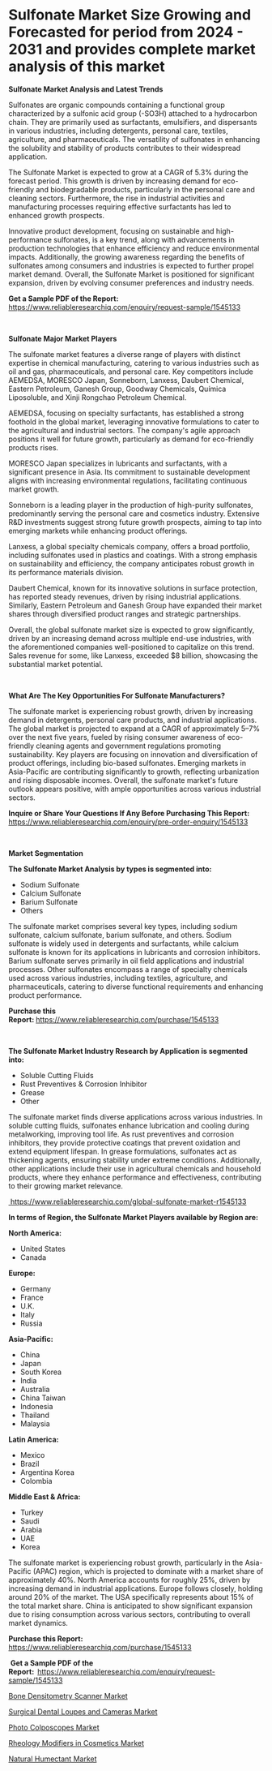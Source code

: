 <p><h1>Sulfonate Market Size Growing and Forecasted for period from 2024 - 2031 and provides complete market analysis of this market</h1></p><p><strong>Sulfonate Market Analysis and Latest Trends</strong></p>
<p><p>Sulfonates are organic compounds containing a functional group characterized by a sulfonic acid group (-SO3H) attached to a hydrocarbon chain. They are primarily used as surfactants, emulsifiers, and dispersants in various industries, including detergents, personal care, textiles, agriculture, and pharmaceuticals. The versatility of sulfonates in enhancing the solubility and stability of products contributes to their widespread application.</p><p>The Sulfonate Market is expected to grow at a CAGR of 5.3% during the forecast period. This growth is driven by increasing demand for eco-friendly and biodegradable products, particularly in the personal care and cleaning sectors. Furthermore, the rise in industrial activities and manufacturing processes requiring effective surfactants has led to enhanced growth prospects. </p><p>Innovative product development, focusing on sustainable and high-performance sulfonates, is a key trend, along with advancements in production technologies that enhance efficiency and reduce environmental impacts. Additionally, the growing awareness regarding the benefits of sulfonates among consumers and industries is expected to further propel market demand. Overall, the Sulfonate Market is positioned for significant expansion, driven by evolving consumer preferences and industry needs.</p></p>
<p><strong>Get a Sample PDF of the Report:&nbsp;</strong> <a href="https://www.reliableresearchiq.com/enquiry/request-sample/1545133?utm_campaign=1144&utm_medium=2&utm_source=Github&utm_content=ia&utm_term=08112024&utm_id=sulfonate">https://www.reliableresearchiq.com/enquiry/request-sample/1545133</a></p>
<p>&nbsp;</p>
<p><strong>Sulfonate Major Market Players</strong></p>
<p><p>The sulfonate market features a diverse range of players with distinct expertise in chemical manufacturing, catering to various industries such as oil and gas, pharmaceuticals, and personal care. Key competitors include AEMEDSA, MORESCO Japan, Sonneborn, Lanxess, Daubert Chemical, Eastern Petroleum, Ganesh Group, Goodway Chemicals, Química Liposoluble, and Xinji Rongchao Petroleum Chemical.</p><p>AEMEDSA, focusing on specialty surfactants, has established a strong foothold in the global market, leveraging innovative formulations to cater to the agricultural and industrial sectors. The company's agile approach positions it well for future growth, particularly as demand for eco-friendly products rises.</p><p>MORESCO Japan specializes in lubricants and surfactants, with a significant presence in Asia. Its commitment to sustainable development aligns with increasing environmental regulations, facilitating continuous market growth.</p><p>Sonneborn is a leading player in the production of high-purity sulfonates, predominantly serving the personal care and cosmetics industry. Extensive R&D investments suggest strong future growth prospects, aiming to tap into emerging markets while enhancing product offerings.</p><p>Lanxess, a global specialty chemicals company, offers a broad portfolio, including sulfonates used in plastics and coatings. With a strong emphasis on sustainability and efficiency, the company anticipates robust growth in its performance materials division.</p><p>Daubert Chemical, known for its innovative solutions in surface protection, has reported steady revenues, driven by rising industrial applications. Similarly, Eastern Petroleum and Ganesh Group have expanded their market shares through diversified product ranges and strategic partnerships.</p><p>Overall, the global sulfonate market size is expected to grow significantly, driven by an increasing demand across multiple end-use industries, with the aforementioned companies well-positioned to capitalize on this trend. Sales revenue for some, like Lanxess, exceeded $8 billion, showcasing the substantial market potential.</p></p>
<p>&nbsp;</p>
<p><strong>What Are The Key Opportunities For Sulfonate Manufacturers?</strong></p>
<p><p>The sulfonate market is experiencing robust growth, driven by increasing demand in detergents, personal care products, and industrial applications. The global market is projected to expand at a CAGR of approximately 5–7% over the next five years, fueled by rising consumer awareness of eco-friendly cleaning agents and government regulations promoting sustainability. Key players are focusing on innovation and diversification of product offerings, including bio-based sulfonates. Emerging markets in Asia-Pacific are contributing significantly to growth, reflecting urbanization and rising disposable incomes. Overall, the sulfonate market's future outlook appears positive, with ample opportunities across various industrial sectors.</p></p>
<p><strong>Inquire or Share Your Questions If Any Before Purchasing This Report:</strong> <a href="https://www.reliableresearchiq.com/enquiry/pre-order-enquiry/1545133?utm_campaign=1144&utm_medium=2&utm_source=Github&utm_content=ia&utm_term=08112024&utm_id=sulfonate">https://www.reliableresearchiq.com/enquiry/pre-order-enquiry/1545133</a></p>
<p>&nbsp;</p>
<p><strong>Market Segmentation</strong></p>
<p><strong>The Sulfonate Market Analysis by types is segmented into:</strong></p>
<p><ul><li>Sodium Sulfonate</li><li>Calcium Sulfonate</li><li>Barium Sulfonate</li><li>Others</li></ul></p>
<p><p>The sulfonate market comprises several key types, including sodium sulfonate, calcium sulfonate, barium sulfonate, and others. Sodium sulfonate is widely used in detergents and surfactants, while calcium sulfonate is known for its applications in lubricants and corrosion inhibitors. Barium sulfonate serves primarily in oil field applications and industrial processes. Other sulfonates encompass a range of specialty chemicals used across various industries, including textiles, agriculture, and pharmaceuticals, catering to diverse functional requirements and enhancing product performance.</p></p>
<p><strong>Purchase this Report:&nbsp;</strong><a href="https://www.reliableresearchiq.com/purchase/1545133?utm_campaign=1144&utm_medium=2&utm_source=Github&utm_content=ia&utm_term=08112024&utm_id=sulfonate">https://www.reliableresearchiq.com/purchase/1545133</a></p>
<p>&nbsp;</p>
<p><strong>The Sulfonate Market Industry Research by Application is segmented into:</strong></p>
<p><ul><li>Soluble Cutting Fluids</li><li>Rust Preventives & Corrosion Inhibitor</li><li>Grease</li><li>Other</li></ul></p>
<p><p>The sulfonate market finds diverse applications across various industries. In soluble cutting fluids, sulfonates enhance lubrication and cooling during metalworking, improving tool life. As rust preventives and corrosion inhibitors, they provide protective coatings that prevent oxidation and extend equipment lifespan. In grease formulations, sulfonates act as thickening agents, ensuring stability under extreme conditions. Additionally, other applications include their use in agricultural chemicals and household products, where they enhance performance and effectiveness, contributing to their growing market relevance.</p></p>
<p><a href="https://www.reliableresearchiq.com/global-sulfonate-market-r1545133?utm_campaign=1144&utm_medium=2&utm_source=Github&utm_content=ia&utm_term=08112024&utm_id=sulfonate">&nbsp;https://www.reliableresearchiq.com/global-sulfonate-market-r1545133</a></p>
<p><strong>In terms of Region, the Sulfonate Market Players available by Region are:</strong></p>
<p>
    <p> <strong> North America: </strong>
        <ul>
            <li>United States</li>
            <li>Canada</li>
        </ul>
        </p> 
    <p> <strong> Europe: </strong>
        <ul>
            <li>Germany</li>
            <li>France</li>
            <li>U.K.</li>
            <li>Italy</li>
            <li>Russia</li>
        </ul>
        </p> 
    <p> <strong> Asia-Pacific: </strong>
        <ul>
            <li>China</li>
            <li>Japan</li>
            <li>South Korea</li>
            <li>India</li>
            <li>Australia</li>
            <li>China Taiwan</li>
            <li>Indonesia</li>
            <li>Thailand</li>
            <li>Malaysia</li>
        </ul>
        </p> 
    <p> <strong> Latin America: </strong>
        <ul>
            <li>Mexico</li>
            <li>Brazil</li>
            <li>Argentina Korea</li>
            <li>Colombia</li>
        </ul>
        </p> 
    <p> <strong> Middle East & Africa: </strong>
        <ul>
            <li>Turkey</li>
            <li>Saudi</li>
            <li>Arabia</li>
            <li>UAE</li>
            <li>Korea</li>
        </ul>
    </p>
    </p>
<p><p>The sulfonate market is experiencing robust growth, particularly in the Asia-Pacific (APAC) region, which is projected to dominate with a market share of approximately 40%. North America accounts for roughly 25%, driven by increasing demand in industrial applications. Europe follows closely, holding around 20% of the market. The USA specifically represents about 15% of the total market share. China is anticipated to show significant expansion due to rising consumption across various sectors, contributing to overall market dynamics.</p></p>
<p><strong>Purchase this Report: </strong><a href="https://www.reliableresearchiq.com/purchase/1545133?utm_campaign=1144&utm_medium=2&utm_source=Github&utm_content=ia&utm_term=08112024&utm_id=sulfonate">https://www.reliableresearchiq.com/purchase/1545133</a></p>
<p>&nbsp;<strong>Get a Sample PDF of the Report:&nbsp;&nbsp;</strong><a href="https://www.reliableresearchiq.com/enquiry/request-sample/1545133?utm_campaign=1144&utm_medium=2&utm_source=Github&utm_content=ia&utm_term=08112024&utm_id=sulfonate">https://www.reliableresearchiq.com/enquiry/request-sample/1545133</a></p>
<p><strong></strong></p>
<p><p><a href="https://issuu.com/reportprime-2/docs/bone-densitometry-scanner-market-si_9671ad53e68089?utm_campaign=1144&utm_medium=2&utm_source=Github&utm_content=ia&utm_term=08112024&utm_id=sulfonate">Bone Densitometry Scanner Market</a></p><p><a href="https://issuu.com/reportprime-2/docs/surgical-dental-loupes-and-cameras-_b19fc97e79f44d?utm_campaign=1144&utm_medium=2&utm_source=Github&utm_content=ia&utm_term=08112024&utm_id=sulfonate">Surgical Dental Loupes and Cameras Market</a></p><p><a href="https://issuu.com/reportprime-2/docs/photo-colposcopes-market-size-2030._eaccb4c615eeb4?utm_campaign=1144&utm_medium=2&utm_source=Github&utm_content=ia&utm_term=08112024&utm_id=sulfonate">Photo Colposcopes Market</a></p><p><a href="https://github.com/brindal51/Market-Research-Report-List-1/blob/main/rheology-modifiers-in-cosmetics-market.md?utm_campaign=1144&utm_medium=2&utm_source=Github&utm_content=ia&utm_term=08112024&utm_id=sulfonate">Rheology Modifiers in Cosmetics Market</a></p><p><a href="https://github.com/wendisyqf/Market-Research-Report-List-1/blob/main/natural-humectant-market.md?utm_campaign=1144&utm_medium=2&utm_source=Github&utm_content=ia&utm_term=08112024&utm_id=sulfonate">Natural Humectant Market</a></p></p>
